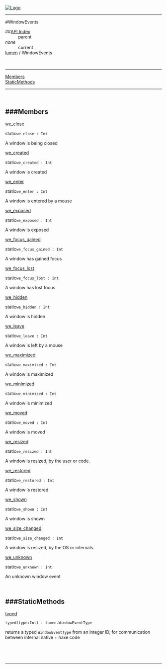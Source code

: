 
[![Logo](../../images/logo.png)](../../index.html)

---

#WindowEvents


##[API Index](../../api/index.html#lumen)   
&emsp;&emsp;&emsp;parent    
_none_   
&emsp;&emsp;&emsp;current    
[lumen](./) / WindowEvents

<br/>

---


[Members](#Members)   
[StaticMethods](#StaticMethods)   


---

&nbsp;   

<a class="lift" name="Members" ></a>
###Members   
---
<a class="lift" name="we_close" href="#we_close">we_close</a>



<span class="inline-block static">static</span>`we_close : Int`

<span class="small_desc_flat"> A window is being closed </span>   

<a class="lift" name="we_created" href="#we_created">we_created</a>



<span class="inline-block static">static</span>`we_created : Int`

<span class="small_desc_flat"> A window is created </span>   

<a class="lift" name="we_enter" href="#we_enter">we_enter</a>



<span class="inline-block static">static</span>`we_enter : Int`

<span class="small_desc_flat"> A window is entered by a mouse </span>   

<a class="lift" name="we_exposed" href="#we_exposed">we_exposed</a>



<span class="inline-block static">static</span>`we_exposed : Int`

<span class="small_desc_flat"> A window is exposed </span>   

<a class="lift" name="we_focus_gained" href="#we_focus_gained">we_focus_gained</a>



<span class="inline-block static">static</span>`we_focus_gained : Int`

<span class="small_desc_flat"> A window has gained focus </span>   

<a class="lift" name="we_focus_lost" href="#we_focus_lost">we_focus_lost</a>



<span class="inline-block static">static</span>`we_focus_lost : Int`

<span class="small_desc_flat"> A window has lost focus </span>   

<a class="lift" name="we_hidden" href="#we_hidden">we_hidden</a>



<span class="inline-block static">static</span>`we_hidden : Int`

<span class="small_desc_flat"> A window is hidden </span>   

<a class="lift" name="we_leave" href="#we_leave">we_leave</a>



<span class="inline-block static">static</span>`we_leave : Int`

<span class="small_desc_flat"> A window is left by a mouse </span>   

<a class="lift" name="we_maximized" href="#we_maximized">we_maximized</a>



<span class="inline-block static">static</span>`we_maximized : Int`

<span class="small_desc_flat"> A window is maximized </span>   

<a class="lift" name="we_minimized" href="#we_minimized">we_minimized</a>



<span class="inline-block static">static</span>`we_minimized : Int`

<span class="small_desc_flat"> A window is minimized </span>   

<a class="lift" name="we_moved" href="#we_moved">we_moved</a>



<span class="inline-block static">static</span>`we_moved : Int`

<span class="small_desc_flat"> A window is moved </span>   

<a class="lift" name="we_resized" href="#we_resized">we_resized</a>



<span class="inline-block static">static</span>`we_resized : Int`

<span class="small_desc_flat"> A window is resized, by the user or code. </span>   

<a class="lift" name="we_restored" href="#we_restored">we_restored</a>



<span class="inline-block static">static</span>`we_restored : Int`

<span class="small_desc_flat"> A window is restored </span>   

<a class="lift" name="we_shown" href="#we_shown">we_shown</a>



<span class="inline-block static">static</span>`we_shown : Int`

<span class="small_desc_flat"> A window is shown </span>   

<a class="lift" name="we_size_changed" href="#we_size_changed">we_size_changed</a>



<span class="inline-block static">static</span>`we_size_changed : Int`

<span class="small_desc_flat"> A window is resized, by the OS or internals. </span>   

<a class="lift" name="we_unknown" href="#we_unknown">we_unknown</a>



<span class="inline-block static">static</span>`we_unknown : Int`

<span class="small_desc_flat"> An unknown window event </span>   

&nbsp;   

<a class="lift" name="StaticMethods" ></a>
###StaticMethods   
---
<a class="lift" name="typed" href="#typed">typed</a>



`typed(type:Int) : lumen.WindowEventType`

<span class="small_desc_flat"> returns a typed `WindowEventType` from an integer ID, for communication between internal native + haxe code </span>   

&nbsp;   



&nbsp;
&nbsp;
&nbsp;

---  


&nbsp;   
&nbsp;   